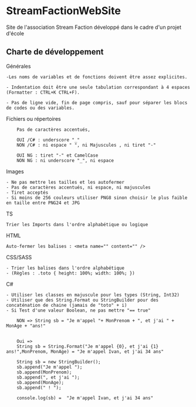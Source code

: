 # StreamFactionWebSite
Site de l'association Stream Faction développé dans le cadre d'un projet d'école

Charte de développement
-----------------------
Générales

	-Les noms de variables et de fonctions doivent être assez explicites.
	
	- Indentation doit être une seule tabulation correspondant à 4 espaces (Formatter : CTRL+K CTRL+F).
	
	- Pas de ligne vide, fin de page compris, sauf pour séparer les blocs de codes ou des variables.
	
Fichiers ou répertoires

		Pas de caractères accentués, 
		
		OUI /C# : underscore "_"
		NON /C# : ni espace " ", ni Majuscules , ni tiret "-"

		OUI NG : tiret "-" et CamelCase
		NON NG : ni underscore "_", ni espace
Images

	- Ne pas mettre les tailles et les autofermer
	- Pas de caractères accentués, ni espace, ni majuscules
	- Tiret acceptés
	- Si moins de 256 couleurs utiliser PNG8 sinon choisir le plus faible en taille entre PNG24 et JPG
	
TS

	Trier les Imports dans l'ordre alphabétique ou logique
	
HTML

	Auto-fermer les balises : <meta name="" content="" />
	
CSS/SASS

	- Trier les balises dans l'ordre alphabétique
	- (Règles : .toto { height: 100%; width: 100%; })
	
C#

	- Utiliser les classes en majuscule pour les types (String, Int32)
	- Utiliser que des String.Format ou StringBuilder pour des concaténation de chaine (jamais de "toto" + i)
	- Si Test d'une valeur Boolean, ne pas mettre "== true"
	
		NON => String sb = "Je m'appel "+ MonPrenom + ", et j'ai " + MonAge + "ans!"


		Oui =>
		String sb = String.Format("Je m'appel {0}, et j'ai {1} ans!",MonPrenom, MonAge) = "Je m'appel Ivan, et j'ai 34 ans"

		String sb = new StringBuilder();
		sb.append("Je m'appel ");
		sb.append(MonPrenom);
		sb.append(", et j'ai ");
		sb.append(MonAge);
		sb.append(" ! ");

		console.log(sb) =  "Je m'appel Ivan, et j'ai 34 ans"
